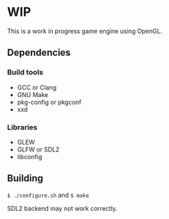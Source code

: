 # WIP
This is a work in progress game engine using OpenGL.
## Dependencies
### Build tools
- GCC or Clang
- GNU Make
- pkg-config or pkgconf
- xxd
### Libraries
- GLEW
- GLFW or SDL2
- libconfig
## Building
`$ ./configure.sh` and `$ make`

SDL2 backend may not work correctly.
